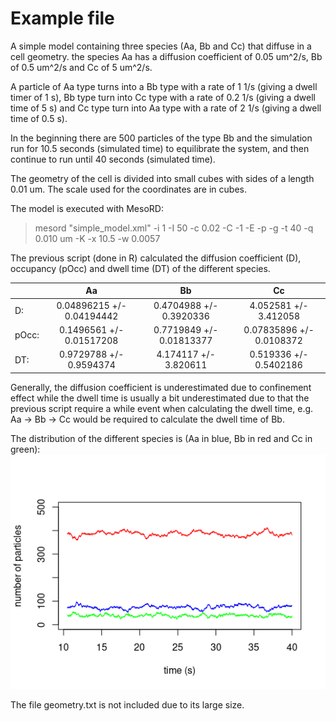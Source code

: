 # Example file

A simple model containing three species (Aa, Bb and Cc) that diffuse in a cell geometry. the species Aa has a diffusion coefficient of 0.05 um^2/s, Bb of 0.5 um^2/s and Cc of 5 um^2/s. 

A particle of Aa type turns into a Bb type with a rate of 1 1/s (giving a dwell timer of 1 s), Bb type turn into Cc type with a rate of 0.2 1/s (giving a dwell time of 5 s) and Cc type turn into Aa type with a rate of 2 1/s (giving a dwell time of 0.5 s).

In the beginning there are 500 particles of the type Bb and the simulation run for 10.5 seconds (simulated time) to equilibrate the system, and then continue to run until 40 seconds (simulated time).

The geometry of the cell is divided into small cubes with sides of a length 0.01 um. The scale used for the coordinates are in cubes.

The model is executed with MesoRD:
> mesord "simple_model.xml" -i 1 -I 50 -c 0.02 -C -1 -E -p -g -t 40 -q 0.010 um -K -x 10.5 -w 0.0057

The previous script (done in R) calculated the diffusion coefficient (D), occupancy (pOcc) and dwell time (DT) of the different species. 


|    | Aa | Bb | Cc |
| :--- | :---: | :---: | :---: |
| D: | 0.04896215  +/-  0.04194442 | 0.4704988  +/-  0.3920336 | 4.052581  +/-  3.412058  |
| pOcc: | 0.1496561  +/-  0.01517208 | 0.7719849  +/-  0.01813377 | 0.07835896  +/-  0.0108372 |
| DT: | 0.9729788  +/-  0.9594374 | 4.174117  +/-  3.820611 | 0.519336  +/-  0.5402186 |

Generally, the diffusion coefficient is underestimated due to confinement effect while the dwell time is usually a bit underestimated due to that the previous script require a while event when calculating the dwell time, e.g. Aa -> Bb -> Cc would be required to calculate the dwell time of Bb.

The distribution of the different species is (Aa in blue, Bb in red and Cc in green):
![Distribution of the different species](distribution.png)

The file geometry.txt is not included due to its large size.